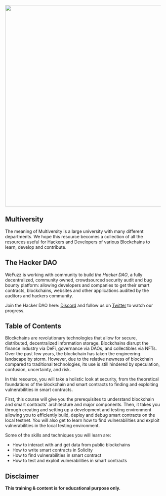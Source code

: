 <img src="https://raw.githubusercontent.com/wefuzz/multiversity/main/static/img/multiversityx2.png" width="650px"/>

## Multiversity
The meaning of Multiversity is a large university with many different departments. We hope this resource becomes a collection of all the resources useful for Hackers and Developers of various Blockchains to learn, develop and contribute.

## The Hacker DAO
WeFuzz is working with community to build *the Hacker DAO*, a fully decentralized, community owned, crowdsourced security audit and bug bounty platform: allowing developers and companies to get their smart contracts, blockchains, websites and other applications audited by the auditors and hackers community.

Join the Hacker DAO here: [Discord](https://discord.com/invite/rNrp4kxXUZ) and follow us on [Twitter](https://twitter.com/wefuzz_io) to watch our progress.

## Table of Contents
Blockchains are revolutionary technologies that allow for secure, distributed, decentralized information storage. Blockchains disrupt the finance industry via DeFi, governance via DAOs, and collectibles via NFTs. Over the past few years, the blockchain has taken the engineering landscape by storm. However, due to the relative newness of blockchain compared to traditional technologies, its use is still hindered by speculation, confusion, uncertainty, and risk.

In this resource, you will take a holistic look at security, from the theoretical foundations of the blockchain and smart contracts to finding and exploiting vulnerabilities in smart contracts.

First, this course will give you the prerequisites to understand blockchain and smart contracts' architecture and major components. Then, it takes you through creating and setting up a development and testing environment allowing you to efficiently build, deploy and debug smart contracts on the local testnet. You will also get to learn how to find vulnerabilities and exploit vulnerabilities in the local testing environment.

Some of the skills and techniques you will learn are:
- How to interact with and get data from public blockchains
- How to write smart contracts in  Solidity
- How to find vulnerabilities in smart contract
- How to test and exploit vulnerabilities in smart contracts



## Disclaimer

**This training & content is for educational purpose only.**
